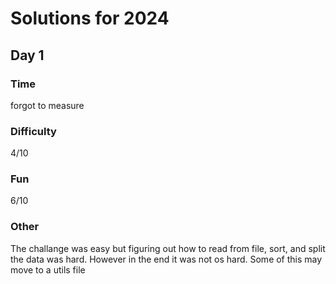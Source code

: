 # Solutions for 2024
## Day 1
### Time
forgot to measure
### Difficulty 
4/10
### Fun 
6/10
### Other
The challange was easy but figuring out how to read from file, sort, and split the data was hard.
However in the end it was not os hard. Some of this may move to a utils file
